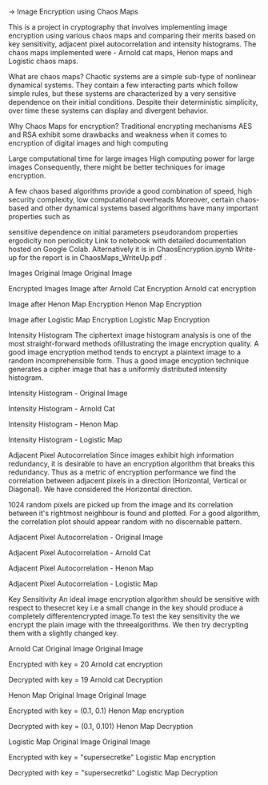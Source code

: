 -> Image Encryption using Chaos Maps

This is a project in cryptography that involves implementing image encryption using various chaos maps and comparing their merits based on key sensitivity, adjacent pixel autocorrelation and intensity histograms. The chaos maps implemented were - Arnold cat maps, Henon maps and Logistic chaos maps.

What are chaos maps?
Chaotic systems are a simple sub-type of nonlinear dynamical systems. They contain a few interacting parts which follow simple rules, but these systems are characterized by a very sensitive dependence on their initial conditions. Despite their deterministic simplicity, over time these systems can display and divergent behavior.


Why Chaos Maps for encryption?
Traditional encrypting mechanisms AES and RSA exhibit some drawbacks and weakness when it comes to encryption of digital images and high computing

Large computational time for large images
High computing power for large images Consequently, there might be better techniques for image encryption.

A few chaos based algorithms provide a good combination of speed, high security complexity, low computational overheads Moreover, certain chaos-based and other dynamical systems based algorithms have many important properties such as

sensitive dependence on initial parameters
pseudorandom properties
ergodicity
non periodicity
Link to notebook with detailed documentation hosted on Google Colab.
Alternatively it is in ChaosEncryption.ipynb
Write-up for the report is in ChaosMaps_WriteUp.pdf .

Images
Original Image
Original Image

Encrypted Images
Image after Arnold Cat Encryption
Arnold cat encryption

Image after Henon Map Encryption
Henon Map Encryption

Image after Logistic Map Encryption
Logistic Map Encryption

Intensity Histogram
The ciphertext image histogram analysis is one of the most straight-forward methods ofillustrating the image encryption quality. A good image encryption method tends to encrypt a plaintext image to a random incomprehensible form. Thus a good image encyption technique generates a cipher image that has a uniformly distributed intensity histogram.

Intensity Histogram - Original Image

Intensity Histogram - Arnold Cat

Intensity Histogram - Henon Map

Intensity Histogram - Logistic Map

Adjacent Pixel Autocorrelation
Since images exhibit high information redundancy, it is desirable to have an encryption algorithm that breaks this redundancy. Thus as a metric of encryption performance we find the correlation between adjacent pixels in a direction (Horizontal, Vertical or Diagonal). We have considered the Horizontal direction.

1024 random pixels are picked up from the image and its correlation between it's rightmost neighbour is found and plotted. For a good algorithm, the correlation plot should appear random with no discernable pattern.

Adjacent Pixel Autocorrelation - Original Image

Adjacent Pixel Autocorrelation - Arnold Cat

Adjacent Pixel Autocorrelation - Henon Map

Adjacent Pixel Autocorrelation - Logistic Map

Key Sensitivity
An ideal image encryption algorithm should be sensitive with respect to thesecret key i.e a small change in the key should produce a completely differentencrypted image.To test the key sensitivity the we encrypt the plain image with the threealgorithms. We then try decrypting them with a slightly changed key.

Arnold Cat
Original Image
Original Image

Encrypted with key = 20
Arnold cat encryption

Decrypted with key = 19
Arnold cat Decryption

Henon Map
Original Image
Original Image

Encrypted with key = (0.1, 0.1)
Henon Map encryption

Decrypted with key = (0.1, 0.101)
Henon Map Decryption

Logistic Map
Original Image
Original Image

Encrypted with key = "supersecretke"
Logistic Map encryption

Decrypted with key = "supersecretkd"
Logistic Map Decryption
